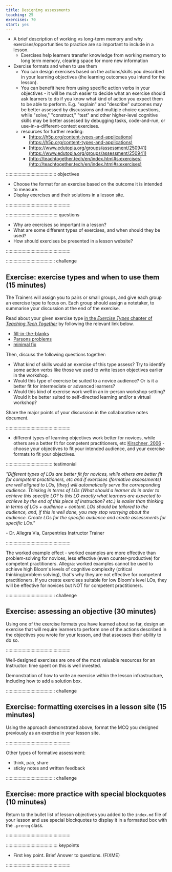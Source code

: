 ```yaml
---
title: Designing assessments
teaching: 25
exercises: 70
start: yes
---
```


- A brief description of working vs long-term memory and
  why exercises/opportunities to practice are so important to include in a lesson.
  - Exercises help learners transfer knowledge from working memory to long term memory,
    clearing space for more new information
- Exercise formats and when to use them
  - You can design exercises based on the actions/skills you described in your learning objectives (the learning outcomes you intend for the lesson).
  - You can benefit here from using specific action verbs in your objectives -
    it will be much easier to decide what an exercise should ask learners to do
    if you know what kind of action you expect them to be able to perform.
    E.g. "explain" and "describe" outcomes may be better assessed by discussions
    and multiple choice questions, while "solve," "construct," "test" and other
    higher-level cognitive skills may be better assessed by debugging tasks,
    code-and-run, or use-in-a-different-context exercises.
  - resources for further reading:
    - [https://h5p.org/content-types-and-applications](https://h5p.org/content-types-and-applications)
    - [https://www.edutopia.org/groups/assessment/250941](https://www.edutopia.org/groups/assessment/250941)
    - [http://teachtogether.tech/en/index.html#s:exercises](http://teachtogether.tech/en/index.html#s:exercises)

::::::::::::::::::::::::::::::::::::::: objectives

- Choose the format for an exercise based on the outcome it is intended to measure.
- Display exercises and their solutions in a lesson site.

::::::::::::::::::::::::::::::::::::::::::::::::::

:::::::::::::::::::::::::::::::::::::::: questions

- Why are exercises so important in a lesson?
- What are some different types of exercises, and when should they be used?
- How should exercises be presented in a lesson website?

::::::::::::::::::::::::::::::::::::::::::::::::::

::::::::::::::::::::::::::::::::::::::  challenge

## Exercise: exercise types and when to use them (15 minutes)

The Trainers will assign you to pairs or small groups,
and give each group an exercise type to focus on.
Each group should assign a notetaker,
to summarise your discussion at the end of the exercise.

Read about your given exercise type
[in the *Exercise Types* chapter of *Teaching Tech Together*](http://teachtogether.tech/en/index.html#s:exercises) by following the relevant link below.

- [fill-in-the-blanks][blanks]
- [Parsons problems][parsons]
- [minimal fix][minimal]

Then, discuss the following questions together:

- What kind of skills would an exercise of this type assess?
  Try to identify some action verbs like those we used to write lesson objectives earlier in the workshop.
- Would this type of exercise be suited to a novice audience?
  Or is it a better fit for intermediate or advanced learners?
- Would this kind of exercise work well in an in-person workshop setting?
  Would it be better suited to self-directed learning and/or a virtual workshop?

Share the major points of your discussion in the collaborative notes document.


::::::::::::::::::::::::::::::::::::::::::::::::::

- different types of learning objectives work better for novices,
  while others are a better fit for competent practitioners, etc
  [Kirschner, 2006](https://github.com/carpentries/instructor-training/blob/gh-pages/files/papers/kirschner-minimal-guidance-fails-2006.pdf) -
  choose your objectives to fit your intended audience,
  and your exercise formats to fit your objectives.

::::::::::::::::::::::::::::::::::::  testimonial

*"Different types of LOs are better fit for novices,
while others are better fit for competent practitioners, etc and
if exercises (formative assessments) are well aligned to LOs,
\[they\] will automatically serve the corresponding audience.
Thinking in terms of LOs
(What should a learner do in order to achieve this specific LO?
Is this LO exactly what learners are expected to achieve by the end of this piece of instruction? etc.)
is easier than thinking in terms of LOs + audience + content.
LOs should be tailored to the audience, and,
if this is well done, you may stop worrying about the audience.
Create LOs for the specific audience and create assessments for specific LOs."*

\- Dr. Allegra Via, Carpentries Instructor Trainer


::::::::::::::::::::::::::::::::::::::::::::::::::

The worked example effect -
worked examples are more effective than problem-solving for novices,
less effective (even counter-productive) for competent practitioners.
Allegra: worked examples cannot be used to achieve high Bloom's levels of cognitive complexity
(critical thinking/problem solving),
that's why they are not effective for competent practitioners.
If you create exercises suitable for low Bloom's level LOs,
they will be effective for novices but NOT for competent practitioners.

::::::::::::::::::::::::::::::::::::::  challenge

## Exercise: assessing an objective (30 minutes)

Using one of the exercise formats you have learned about so far,
design an exercise that will require learners to perform one of the actions
described in the objectives you wrote for your lesson,
and that assesses their ability to do so.


::::::::::::::::::::::::::::::::::::::::::::::::::

Well-designed exercises are one of the most valuable resources for an Instructor:
time spent on this is well invested.

Demonstration of how to write an exercise within the lesson infrastructure,
including how to add a solution box.

::::::::::::::::::::::::::::::::::::::  challenge

## Exercise: formatting exercises in a lesson site (15 minutes)

Using the approach demonstrated above,
format the MCQ you designed previously as an exercise in your lesson site.


::::::::::::::::::::::::::::::::::::::::::::::::::

Other types of formative assessment:

- think, pair, share
- sticky notes and written feedback

::::::::::::::::::::::::::::::::::::::  challenge

## Exercise: more practice with special blockquotes (10 minutes)

Return to the bullet list of lesson objectives you added to the `index.md` file of your lesson and
use special blockquotes to display it in a formatted box with the `.prereq` class.


::::::::::::::::::::::::::::::::::::::::::::::::::



[blanks]: http://teachtogether.tech/en/index.html#fill-in-the-blanks
[parsons]: http://teachtogether.tech/en/index.html#parsons-problem
[minimal]: http://teachtogether.tech/en/index.html#minimal-fix


:::::::::::::::::::::::::::::::::::::::: keypoints

- First key point. Brief Answer to questions. (FIXME)

::::::::::::::::::::::::::::::::::::::::::::::::::


